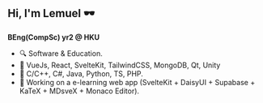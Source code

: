 ## Hi, I'm Lemuel 🕶

**BEng(CompSc) yr2 @ HKU**

- 🔍 Software & Education.
- 🧰 VueJs, React, SvelteKit, TailwindCSS, MongoDB, Qt, Unity
- 🔨 C/C++, C#, Java, Python, TS, PHP.
- 🧪 Working on a e-learning web app (SvelteKit + DaisyUI + Supabase + KaTeX + MDsveX + Monaco Editor).

